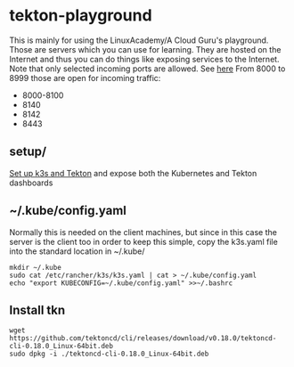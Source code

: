 # tekton-playground

This is mainly for using the LinuxAcademy/A Cloud Guru's playground.
Those are servers which you can use for learning. They are hosted on the
Internet and thus you can do things like exposing services to the Internet.
Note that only selected incoming ports are allowed.
See [here](https://support.linuxacademy.com/hc/en-us/articles/360026494432-Open-Firewall-Rules-On-Servers-Cloud-Playground)
From 8000 to 8999 those are open for incoming traffic:
* 8000-8100
* 8140
* 8142
* 8443

## setup/

[Set up k3s and Tekton](https://github.com/haraldkubota/tekton-playground/tree/main/setup)
and expose both the Kubernetes and Tekton dashboards

## ~/.kube/config.yaml

Normally this is needed on the client machines, but since in this case the server is the client too in order to keep this simple,
copy the k3s.yaml file into the standard location in ~/.kube/
```
mkdir ~/.kube
sudo cat /etc/rancher/k3s/k3s.yaml | cat > ~/.kube/config.yaml
echo "export KUBECONFIG=~/.kube/config.yaml" >>~/.bashrc

```

## Install tkn

```
wget https://github.com/tektoncd/cli/releases/download/v0.18.0/tektoncd-cli-0.18.0_Linux-64bit.deb
sudo dpkg -i ./tektoncd-cli-0.18.0_Linux-64bit.deb
```

